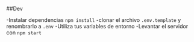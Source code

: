 ##Dev

-Instalar dependencias `npm install`
-clonar el archivo `.env.template` y renombrarlo a `.env`
-Utiliza tus variables de entorno
-Levantar el servidor con `npm start`
